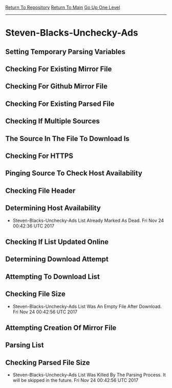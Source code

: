 [Return To Repository](https://github.com/deathbybandaid/piholeparser/)
[Return To Main](https://github.com/deathbybandaid/piholeparser/blob/master/RecentRunLogs/Mainlog.md)
[Go Up One Level](https://github.com/deathbybandaid/piholeparser/blob/master/RecentRunLogs/TopLevelScripts/30-Processing-Blacklists.md)
____________________________________
# Steven-Blacks-Unchecky-Ads
## Setting Temporary Parsing Variables
## Checking For Existing Mirror File
## Checking For Github Mirror File
## Checking For Existing Parsed File
## Checking If Multiple Sources
## The Source In The File To Download Is
## Checking For HTTPS
## Pinging Source To Check Host Availability
## Checking File Header
## Determining Host Availability
* Steven-Blacks-Unchecky-Ads List Already Marked As Dead. Fri Nov 24 00:42:36 UTC 2017
## Checking If List Updated Online
## Determining Download Attempt
## Attempting To Download List
## Checking File Size
* Steven-Blacks-Unchecky-Ads List Was An Empty File After Download. Fri Nov 24 00:42:56 UTC 2017
## Attempting Creation Of Mirror File
## Parsing List
## Checking Parsed File Size
* Steven-Blacks-Unchecky-Ads List Was Killed By The Parsing Process. It will be skipped in the future. Fri Nov 24 00:42:56 UTC 2017
